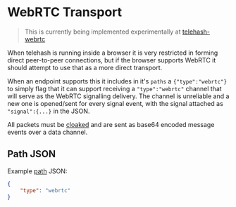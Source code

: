 WebRTC Transport
================

> This is currently being implemented experimentally at [telehash-webrtc](https://github.com/quartzjer/telehash-webrtc)

When telehash is running inside a browser it is very restricted in forming direct peer-to-peer connections, but if the browser supports WebRTC it should attempt to use that as a more direct transport.

When an endpoint supports this it includes in it's `paths` a `{"type":"webrtc"}` to simply flag that it can support receiving a `"type":"webrtc"` channel that will serve as the WebRTC signalling delivery.  The channel is unreliable and a new one is opened/sent for every signal event, with the signal attached as `"signal":{...}` in the JSON.

All packets must be [cloaked](../e3x/cloaking.md) and are sent as base64 encoded message events over a data channel.

## Path JSON

Example [path](../channels/path.md) JSON:

```json
{
    "type": "webrtc"
}
```
